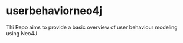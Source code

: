 # userbehaviorneo4j
Thi Repo aims to provide a basic overview of user behaviour modeling using Neo4J
